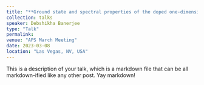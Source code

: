 ```yaml
---
title: "**Ground state and spectral properties of the doped one-dimensional optical Hubbard-Su-Schrieffer-Heeger model**"
collection: talks
speaker: Debshikha Banerjee
type: "Talk"
permalink: 
venue: "APS March Meeting"
date: 2023-03-08
location: "Las Vegas, NV, USA"
---
```


This is a description of your talk, which is a markdown file that can be all markdown-ified like any other post. Yay markdown!

